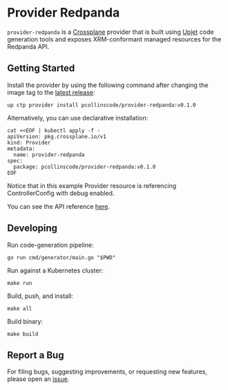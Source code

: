 # Provider Redpanda

`provider-redpanda` is a [Crossplane](https://crossplane.io/) provider that
is built using [Upjet](https://github.com/crossplane/upjet) code
generation tools and exposes XRM-conformant managed resources for the
Redpanda API.

## Getting Started

Install the provider by using the following command after changing the image tag
to the [latest release](https://marketplace.upbound.io/providers/pcollinscode/provider-redpanda):
```
up ctp provider install pcollinscode/provider-redpanda:v0.1.0
```

Alternatively, you can use declarative installation:
```
cat <<EOF | kubectl apply -f -
apiVersion: pkg.crossplane.io/v1
kind: Provider
metadata:
  name: provider-redpanda
spec:
  package: pcollinscode/provider-redpanda:v0.1.0
EOF
```

Notice that in this example Provider resource is referencing ControllerConfig with debug enabled.

You can see the API reference [here](https://doc.crds.dev/github.com/pcollinscode/provider-redpanda).

## Developing

Run code-generation pipeline:
```console
go run cmd/generator/main.go "$PWD"
```

Run against a Kubernetes cluster:

```console
make run
```

Build, push, and install:

```console
make all
```

Build binary:

```console
make build
```

## Report a Bug

For filing bugs, suggesting improvements, or requesting new features, please
open an [issue](https://github.com/pcollinscode/provider-redpanda/issues).
